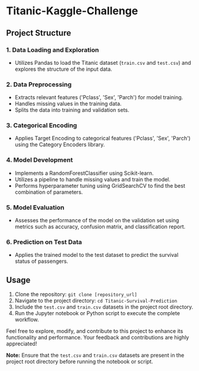 # Titanic-Kaggle-Challenge
## Project Structure

### 1. Data Loading and Exploration
   - Utilizes Pandas to load the Titanic dataset (`train.csv` and `test.csv`) and explores the structure of the input data.

### 2. Data Preprocessing
   - Extracts relevant features ('Pclass', 'Sex', 'Parch') for model training.
   - Handles missing values in the training data.
   - Splits the data into training and validation sets.

### 3. Categorical Encoding
   - Applies Target Encoding to categorical features ('Pclass', 'Sex', 'Parch') using the Category Encoders library.

### 4. Model Development
   - Implements a RandomForestClassifier using Scikit-learn.
   - Utilizes a pipeline to handle missing values and train the model.
   - Performs hyperparameter tuning using GridSearchCV to find the best combination of parameters.

### 5. Model Evaluation
   - Assesses the performance of the model on the validation set using metrics such as accuracy, confusion matrix, and classification report.

### 6. Prediction on Test Data
   - Applies the trained model to the test dataset to predict the survival status of passengers.

## Usage
1. Clone the repository: `git clone [repository_url]`
2. Navigate to the project directory: `cd Titanic-Survival-Prediction`
3. Include the `test.csv` and `train.csv` datasets in the project root directory.
4. Run the Jupyter notebook or Python script to execute the complete workflow.

Feel free to explore, modify, and contribute to this project to enhance its functionality and performance. Your feedback and contributions are highly appreciated!

**Note:** Ensure that the `test.csv` and `train.csv` datasets are present in the project root directory before running the notebook or script.
